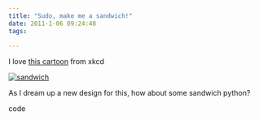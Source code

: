 ```yaml
---
title: "Sudo, make me a sandwich!"
date: 2011-1-06 09:24:48
tags:
  
---
```



I love [this cartoon](http://xkcd.com/149/) from xkcd

[![](http://www.vsoch.com/blog/wp-content/uploads/2011/01/sandwich.png "sandwich")](http://www.vsoch.com/blog/wp-content/uploads/2011/01/sandwich.png)

As I dream up a new design for this, how about some sandwich python?

code


